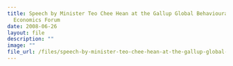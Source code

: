 ```yaml
---
title: Speech by Minister Teo Chee Hean at the Gallup Global Behavioural
  Economics Forum
date: 2008-06-26
layout: file
description: ""
image: ""
file_url: /files/speech-by-minister-teo-chee-hean-at-the-gallup-global-behavioral-economics-forum.pdf
---
```

